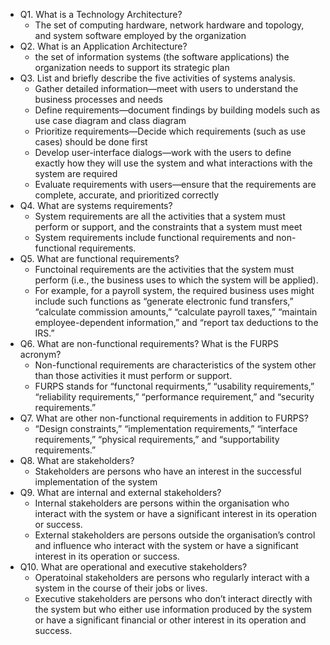 - Q1. What is a Technology Architecture?
  - The set of computing hardware, network hardware and topology, and system software employed by the organization
- Q2. What is an Application Architecture?
  - the set of information systems (the software applications) the organization needs to support its strategic plan
- Q3. List and briefly describe the five activities of systems analysis.
  - Gather detailed information—meet with users to understand the business processes and needs
  - Define requirements—document findings by building models such as use case diagram and class diagram
  - Prioritize requirements—Decide which requirements (such as use cases) should be done first
  - Develop user-interface dialogs—work with the users to define exactly how they will use the system and what interactions with the system are required
  - Evaluate requirements with users—ensure that the requirements are complete, accurate, and prioritized correctly
- Q4. What are systems requirements?
  - System requirements are all the activities that a system must perform or support, and the constraints that a system must meet
  - System requirements include functional requirements and non-functional requirements.
- Q5. What are functional requirements?
  - Functoinal requirements are the activities that the system must perform (i.e., the business uses to which the system will be applied).
  - For example, for a payroll system, the required business uses might include such functions as “generate electronic fund transfers,” “calculate commission amounts,” “calculate payroll taxes,” “maintain employee-dependent information,” and “report tax deductions to the IRS.”
- Q6. What are non-functional requirements? What is the FURPS acronym?
  - Non-functional requirements are characteristics of the system other than those activities it must perform or support.
  - FURPS stands for “functonal requirments,” “usability requirements,” “reliability requirements,” “performance requirement,” and “security requirements.”
- Q7. What are other non-functional requirements in addition to FURPS?
  - “Design constraints,” “implementation requirements,” “interface requirements,” “physical requirements,” and “supportability requirements.”
- Q8. What are stakeholders?
  - Stakeholders are persons who have an interest in the successful implementation of the system
- Q9. What are internal and external stakeholders?
  - Internal stakeholders are persons within the organisation who interact with the system or have a significant interest in its operation or success.
  - External stakeholders are persons outside the organisation’s control and influence who interact with the system or have a significant interest in its operation or success.
- Q10. What are operational and executive stakeholders?
  - Operatoinal stakeholders are persons who regularly interact with a system in the course of their jobs or lives.
  - Executive stakeholders are persons who don’t interact directly with the system but who either use information produced by the system or have a significant financial or other interest in its operation and success.
